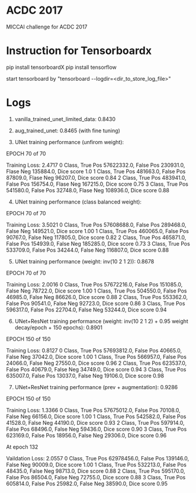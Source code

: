 # ACDC 2017
MICCAI challenge for ACDC 2017

# Instruction for Tensorboardx

pip install tensorboardX
pip install tensorflow

start tensorboard by "tensorboard --logdir=<dir_to_store_log_file>"

# Logs
1. vanilla_trained_unet_limited_data: 0.8430

2. aug_trained_unet: 0.8465 (with fine tuning)

3. UNet training performance (unfirom weight):

EPOCH 70 of 70

Training Loss: 2.4717
0 Class, True Pos 57622332.0, False Pos 230931.0, Flase Neg 135884.0, Dice score 1.0
1 Class, True Pos 481663.0, False Pos 87809.0, Flase Neg 96207.0, Dice score 0.84
2 Class, True Pos 483941.0, False Pos 156754.0, Flase Neg 167215.0, Dice score 0.75
3 Class, True Pos 541580.0, False Pos 32748.0, Flase Neg 108936.0, Dice score 0.88

4. UNet training performance (class balanced weight):

EPOCH 70 of 70

Training Loss: 3.5021
0 Class, True Pos 57608688.0, False Pos 289468.0, False Neg 149521.0, Dice score 1.00
1 Class, True Pos 460065.0, False Pos 90767.0, False Neg 117805.0, Dice score 0.82
2 Class, True Pos 465871.0, False Pos 154939.0, False Neg 185285.0, Dice score 0.73
3 Class, True Pos 533709.0, False Pos 34244.0, False Neg 116807.0, Dice score 0.88

5. UNet training performance (weight: inv(10 2 1 2)): 0.8678

EPOCH 70 of 70

Training Loss: 2.0016
0 Class, True Pos 57672216.0, False Pos 151085.0, False Neg 78722.0, Dice score 1.00
1 Class, True Pos 504550.0, False Pos 46985.0, False Neg 86626.0, Dice score 0.88
2 Class, True Pos 553362.0, False Pos 90541.0, False Neg 92723.0, Dice score 0.86
3 Class, True Pos 596317.0, False Pos 22704.0, False Neg 53244.0, Dice score 0.94

6. UNet+ResNet training performance (weight: inv(10 2 1 2) + 0.95 weight decay/epoch + 150 epochs): 0.8901

EPOCH 150 of 150

Training Loss: 0.8127
0 Class, True Pos 57693812.0, False Pos 40665.0, False Neg 37042.0, Dice score 1.00
1 Class, True Pos 566957.0, False Pos 24066.0, False Neg 27550.0, Dice score 0.96
2 Class, True Pos 623537.0, False Pos 40679.0, False Neg 34749.0, Dice score 0.94
3 Class, True Pos 635007.0, False Pos 13037.0, False Neg 19106.0, Dice score 0.98

7. UNet+ResNet training performance (prev + augmentation): 0.9286

EPOCH 150 of 150

Training Loss: 1.3366
0 Class, True Pos 57675012.0, False Pos 70108.0, False Neg 66156.0, Dice score 1.00
1 Class, True Pos 542582.0, False Pos 41528.0, False Neg 44190.0, Dice score 0.93
2 Class, True Pos 597914.0, False Pos 68496.0, False Neg 59436.0, Dice score 0.90
3 Class, True Pos 623169.0, False Pos 18956.0, False Neg 29306.0, Dice score 0.96

At epoch 132 

Vaildation Loss: 2.0557
0 Class, True Pos 62978456.0, False Pos 139146.0, False Neg 90009.0, Dice score 1.00
1 Class, True Pos 532213.0, False Pos 48435.0, False Neg 98713.0, Dice score 0.88
2 Class, True Pos 595170.0, False Pos 86504.0, False Neg 72755.0, Dice score 0.88
3 Class, True Pos 605814.0, False Pos 25982.0, False Neg 38590.0, Dice score 0.95
